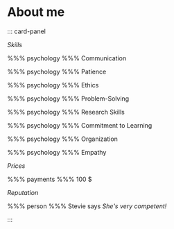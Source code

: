 # About me

::: card-panel

*Skills*

%%% psychology %%% Communication

%%% psychology %%% Patience

%%% psychology %%% Ethics

%%% psychology %%% Problem-Solving

%%% psychology %%% Research Skills

%%% psychology %%% Commitment to Learning

%%% psychology %%% Organization

%%% psychology %%% Empathy

*Prices*

%%% payments %%% 100 $

*Reputation*

%%% person %%% Stevie says *She's very competent!*

:::